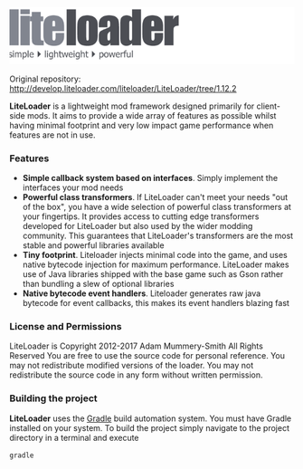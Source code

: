 ![LiteLoader Logo](docs/logo.png?raw=true)

Original repository: http://develop.liteloader.com/liteloader/LiteLoader/tree/1.12.2

**LiteLoader** is a lightweight mod framework designed primarily for client-side
mods. It aims to provide a wide array of features as possible whilst having
minimal footprint and very low impact game performance when features are not in
use.

### Features

* __Simple callback system based on interfaces__. Simply implement the
interfaces your mod needs
* __Powerful class transformers__. If LiteLoader can't meet your needs "out of
the box", you have a wide selection of powerful class transformers at your
fingertips. It provides access to cutting edge transformers developed for
LiteLoader but also used by the wider modding community. This guarantees that
LiteLoader's transformers are the most stable and powerful libraries available
* __Tiny footprint__. Liteloader injects minimal code into the game, and uses
native bytecode injection for maximum performance. LiteLoader makes use of Java
libraries shipped with the base game such as Gson rather than bundling a slew of
optional libraries
* __Native bytecode event handlers__. Liteloader generates raw java bytecode for
event callbacks, this makes its event handlers blazing fast

### License and Permissions

LiteLoader is Copyright 2012-2017 Adam Mummery-Smith  All Rights Reserved
You are free to use the source code for personal reference.
You may not redistribute modified versions of the loader.
You may not redistribute the source code in any form without written permission.

### Building the project
**LiteLoader** uses the [Gradle](http://gradle.org/) build automation
system. You must have Gradle installed on your system. To build the project
simply navigate to the project directory in a terminal and execute

```
gradle
```